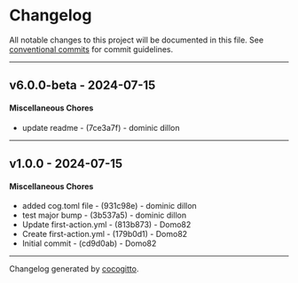 # Changelog
All notable changes to this project will be documented in this file. See [conventional commits](https://www.conventionalcommits.org/) for commit guidelines.

- - -
## v6.0.0-beta - 2024-07-15
#### Miscellaneous Chores
- update readme - (7ce3a7f) - dominic dillon

- - -

## v1.0.0 - 2024-07-15
#### Miscellaneous Chores
- added cog.toml file - (931c98e) - dominic dillon
- test major bump - (3b537a5) - dominic dillon
- Update first-action.yml - (813b873) - Domo82
- Create first-action.yml - (179b0d1) - Domo82
- Initial commit - (cd9d0ab) - Domo82

- - -

Changelog generated by [cocogitto](https://github.com/cocogitto/cocogitto).